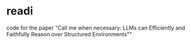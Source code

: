 # readi
code for the paper "Call me when necessary: LLMs can Efficiently and Faithfully Reason over Structured Environments""
